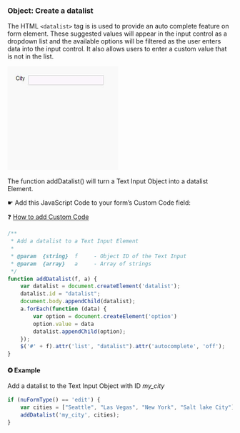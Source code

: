 ### Object: Create a datalist

The HTML `<datalist>` tag is is used to provide an auto complete feature on form element. 
These suggested values will appear in the input control as a dropdown list and the available options will be filtered as the user enters data into the input control.
It also allows users to enter a custom value that is not in the list.

<p align="left">
  <img src="screenshots/datalist.gif">
</p>

The function addDatalist() will turn a Text Input Object into a datalist Element.

☛ Add this JavaScript Code to your form’s Custom Code field:

❓ [How to add Custom Code](/common/form_add_custom_code_javascript.gif)


```javascript
/**
 * Add a datalist to a Text Input Element
 *
 * @param  {string}  f     - Object ID of the Text Input
 * @param  {array}   a     - Array of strings
 */
function addDatalist(f, a) {
    var datalist = document.createElement('datalist');
    datalist.id = "datalist";
    document.body.appendChild(datalist);
    a.forEach(function (data) {
        var option = document.createElement('option')
        option.value = data
        datalist.appendChild(option);
    });
    $('#' + f).attr('list', "datalist").attr('autocomplete', 'off');
}

```

#### ✪ Example

Add a datalist to the Text Input Object with ID *my_city*

```javascript
if (nuFormType() == 'edit') {
    var cities = ["Seattle", "Las Vegas", "New York", "Salt lake City"];
    addDatalist('my_city', cities);
}
```

